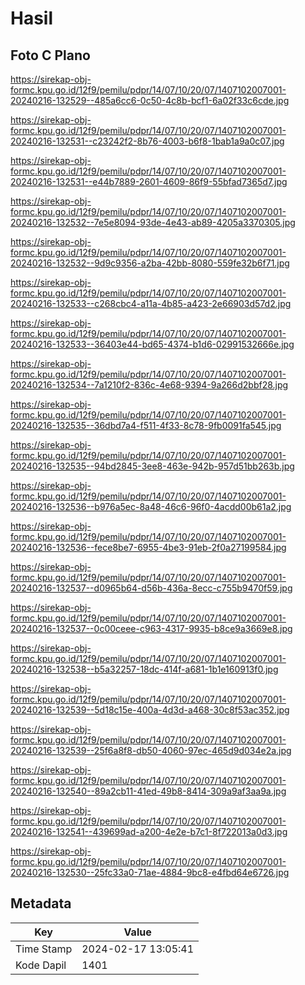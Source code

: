 # Hasil

## Foto C Plano

https://sirekap-obj-formc.kpu.go.id/12f9/pemilu/pdpr/14/07/10/20/07/1407102007001-20240216-132529--485a6cc6-0c50-4c8b-bcf1-6a02f33c6cde.jpg

https://sirekap-obj-formc.kpu.go.id/12f9/pemilu/pdpr/14/07/10/20/07/1407102007001-20240216-132531--c23242f2-8b76-4003-b6f8-1bab1a9a0c07.jpg

https://sirekap-obj-formc.kpu.go.id/12f9/pemilu/pdpr/14/07/10/20/07/1407102007001-20240216-132531--e44b7889-2601-4609-86f9-55bfad7365d7.jpg

https://sirekap-obj-formc.kpu.go.id/12f9/pemilu/pdpr/14/07/10/20/07/1407102007001-20240216-132532--7e5e8094-93de-4e43-ab89-4205a3370305.jpg

https://sirekap-obj-formc.kpu.go.id/12f9/pemilu/pdpr/14/07/10/20/07/1407102007001-20240216-132532--9d9c9356-a2ba-42bb-8080-559fe32b6f71.jpg

https://sirekap-obj-formc.kpu.go.id/12f9/pemilu/pdpr/14/07/10/20/07/1407102007001-20240216-132533--c268cbc4-a11a-4b85-a423-2e66903d57d2.jpg

https://sirekap-obj-formc.kpu.go.id/12f9/pemilu/pdpr/14/07/10/20/07/1407102007001-20240216-132533--36403e44-bd65-4374-b1d6-02991532666e.jpg

https://sirekap-obj-formc.kpu.go.id/12f9/pemilu/pdpr/14/07/10/20/07/1407102007001-20240216-132534--7a1210f2-836c-4e68-9394-9a266d2bbf28.jpg

https://sirekap-obj-formc.kpu.go.id/12f9/pemilu/pdpr/14/07/10/20/07/1407102007001-20240216-132535--36dbd7a4-f511-4f33-8c78-9fb0091fa545.jpg

https://sirekap-obj-formc.kpu.go.id/12f9/pemilu/pdpr/14/07/10/20/07/1407102007001-20240216-132535--94bd2845-3ee8-463e-942b-957d51bb263b.jpg

https://sirekap-obj-formc.kpu.go.id/12f9/pemilu/pdpr/14/07/10/20/07/1407102007001-20240216-132536--b976a5ec-8a48-46c6-96f0-4acdd00b61a2.jpg

https://sirekap-obj-formc.kpu.go.id/12f9/pemilu/pdpr/14/07/10/20/07/1407102007001-20240216-132536--fece8be7-6955-4be3-91eb-2f0a27199584.jpg

https://sirekap-obj-formc.kpu.go.id/12f9/pemilu/pdpr/14/07/10/20/07/1407102007001-20240216-132537--d0965b64-d56b-436a-8ecc-c755b9470f59.jpg

https://sirekap-obj-formc.kpu.go.id/12f9/pemilu/pdpr/14/07/10/20/07/1407102007001-20240216-132537--0c00ceee-c963-4317-9935-b8ce9a3669e8.jpg

https://sirekap-obj-formc.kpu.go.id/12f9/pemilu/pdpr/14/07/10/20/07/1407102007001-20240216-132538--b5a32257-18dc-414f-a681-1b1e160913f0.jpg

https://sirekap-obj-formc.kpu.go.id/12f9/pemilu/pdpr/14/07/10/20/07/1407102007001-20240216-132539--5d18c15e-400a-4d3d-a468-30c8f53ac352.jpg

https://sirekap-obj-formc.kpu.go.id/12f9/pemilu/pdpr/14/07/10/20/07/1407102007001-20240216-132539--25f6a8f8-db50-4060-97ec-465d9d034e2a.jpg

https://sirekap-obj-formc.kpu.go.id/12f9/pemilu/pdpr/14/07/10/20/07/1407102007001-20240216-132540--89a2cb11-41ed-49b8-8414-309a9af3aa9a.jpg

https://sirekap-obj-formc.kpu.go.id/12f9/pemilu/pdpr/14/07/10/20/07/1407102007001-20240216-132541--439699ad-a200-4e2e-b7c1-8f722013a0d3.jpg

https://sirekap-obj-formc.kpu.go.id/12f9/pemilu/pdpr/14/07/10/20/07/1407102007001-20240216-132530--25fc33a0-71ae-4884-9bc8-e4fbd64e6726.jpg


## Metadata

| Key        | Value               |
| ---------- | ------------------- |
| Time Stamp | 2024-02-17 13:05:41 |
| Kode Dapil | 1401                |



